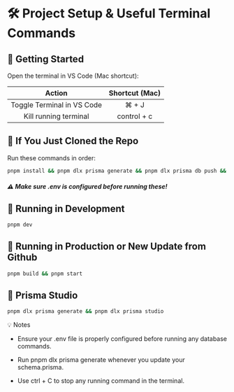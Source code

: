 # 🛠 Project Setup & Useful Terminal Commands

## 🚀 Getting Started

Open the terminal in VS Code (Mac shortcut):

|           Action           | Shortcut (Mac) |
| :------------------------: | :------------: |
| Toggle Terminal in VS Code |     ⌘ + J      |
|   Kill running terminal    |  control + c   |

## 📁 If You Just Cloned the Repo

Run these commands in order:

```bash
pnpm install && pnpm dlx prisma generate && pnpm dlx prisma db push && pnpm dev
```

##### ⚠️ Make sure .env is configured before running these!

## 🧪 Running in Development

```bash
pnpm dev
```

## 🚀 Running in Production or New Update from Github

```bash
pnpm build && pnpm start
```

## 🧬 Prisma Studio

```bash
pnpm dlx prisma generate && pnpm dlx prisma studio
```

💡 Notes

- Ensure your .env file is properly configured before running any database commands.

- Run pnpm dlx prisma generate whenever you update your schema.prisma.

- Use ctrl + C to stop any running command in the terminal.
